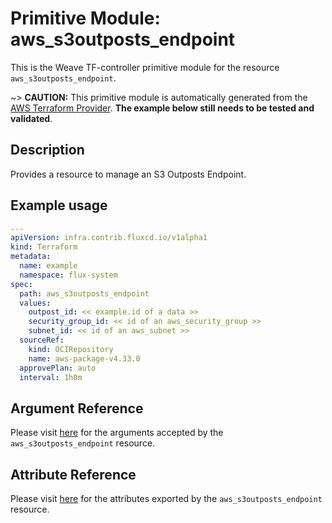 
# Primitive Module: aws_s3outposts_endpoint

This is the Weave TF-controller primitive module for the resource `aws_s3outposts_endpoint`.

~> **CAUTION:** This primitive module is automatically generated from the [AWS Terraform Provider](https://registry.terraform.io/providers/hashicorp/aws/latest/docs/resources/s3outposts_endpoint). **The example below still needs to be tested and validated**.

## Description

Provides a resource to manage an S3 Outposts Endpoint.

## Example usage

```yaml
---
apiVersion: infra.contrib.fluxcd.io/v1alpha1
kind: Terraform
metadata:
  name: example
  namespace: flux-system
spec:
  path: aws_s3outposts_endpoint
  values:
    outpost_id: << example.id of a data >>
    security_group_id: << id of an aws_security_group >>
    subnet_id: << id of an aws_subnet >>
  sourceRef:
    kind: OCIRepository
    name: aws-package-v4.33.0
  approvePlan: auto
  interval: 1h0m
```

## Argument Reference

Please visit [here](https://registry.terraform.io/providers/hashicorp/aws/latest/docs/resources/s3outposts_endpoint#argument-reference) for the arguments accepted by the `aws_s3outposts_endpoint` resource.

## Attribute Reference

Please visit [here](https://registry.terraform.io/providers/hashicorp/aws/latest/docs/resources/s3outposts_endpoint#attributes-reference) for the attributes exported by the `aws_s3outposts_endpoint` resource.
